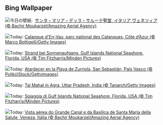 ## Bing Wallpaper
![](https://www.bing.com/th?id=OHR.VeniceAerial_JA-JP2627608079_UHD.jpg&w=1000)今日の壁紙: &nbsp;[サンタ・マリア・デッラ・サルーテ聖堂, イタリア ヴェネツィア (© Bachir Moukarzel/Amazing Aerial Agency)](https://www.bing.com/th?id=OHR.VeniceAerial_JA-JP2627608079_UHD.jpg)
<br><br/>
![](https://www.bing.com/th?id=OHR.Calanques_FR-FR0746554630_UHD.jpg&w=1000)Today: [Calanque d'En-Vau, parc national des Calanques, Côte d’Azur (© Marco Bottigelli/Getty Images)](https://www.bing.com/th?id=OHR.Calanques_FR-FR0746554630_UHD.jpg)
<br><br/>
![](https://www.bing.com/th?id=OHR.FloridaSeashore_DE-DE5371597914_UHD.jpg&w=1000)Today: [Strand bei Sonnenaufgang, Gulf Islands National Seashore, Florida, USA (© Tim Fitzharris/Minden Pictures)](https://www.bing.com/th?id=OHR.FloridaSeashore_DE-DE5371597914_UHD.jpg)
<br><br/>
![](https://www.bing.com/th?id=OHR.SanSebastianFilmFestivalkicksoff_ES-ES7999513077_UHD.jpg&w=1000)Today: [Atardecer en la Playa de Zurriola, San Sebastián, País Vasco (© Poliki/iStock/Gettyimages)](https://www.bing.com/th?id=OHR.SanSebastianFilmFestivalkicksoff_ES-ES7999513077_UHD.jpg)
<br><br/>
![](https://www.bing.com/th?id=OHR.TajMahalReflection_EN-GB6507271647_UHD.jpg&w=1000)Today: [Taj Mahal in Agra, Uttar Pradesh, India (© Tanarch/Getty Images)](https://www.bing.com/th?id=OHR.TajMahalReflection_EN-GB6507271647_UHD.jpg)
<br><br/>
![](https://www.bing.com/th?id=OHR.FloridaSeashore_IT-IT3615650453_UHD.jpg&w=1000)Today: [Spiaggia di Gulf Islands National Seashore, Florida, USA (© Tim Fitzharris/Minden Pictures)](https://www.bing.com/th?id=OHR.FloridaSeashore_IT-IT3615650453_UHD.jpg)
<br><br/>
![](https://www.bing.com/th?id=OHR.VeniceAerial_PT-BR3049943279_UHD.jpg&w=1000)Today: [Vista aérea do Grande Canal e da Basílica de Santa Maria della Salute, Veneza, Itália (© Bachir Moukarzel/Amazing Aerial Agency)](https://www.bing.com/th?id=OHR.VeniceAerial_PT-BR3049943279_UHD.jpg)
<br><br/>
